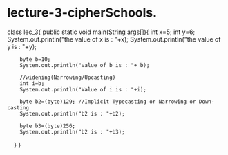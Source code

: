 # lecture-3-cipherSchools.
class lec_3{
    public static void main(String args[]){
        int x=5;
        int y=6;
        System.out.println("the value of x is : "+x);
        System.out.println("the value of y is : "+y);

        byte b=10;
        System.out.println("value of b is : "+ b);

        //widening(Narrowing/Upcasting)
        int i=b;
        System.out.println("Value of i is : "+i);

        byte b2=(byte)129; //Implicit Typecasting or Narrowing or Down-casting
        System.out.println("b2 is : "+b2);

        byte b3=(byte)256; 
        System.out.println("b2 is : "+b3);
    }
}
